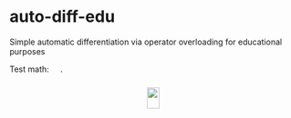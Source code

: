 # auto-diff-edu

Simple automatic differentiation via operator overloading for educational purposes

Test math: <img src="https://rawgit.com/parrt/auto-diff-edu/master//tex/6177db6fc70d94fdb9dbe1907695fce6.svg?invert_in_darkmode" align=middle width=15.947580000000002pt height=26.76201000000001pt/>.

<p align="center"><img src="https://rawgit.com/parrt/auto-diff-edu/master//tex/45bcb54039e646e45cec0be94b284481.svg?invert_in_darkmode" align=middle width=21.049214999999997pt height=36.27789pt/></p>